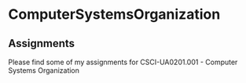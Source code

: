 # ComputerSystemsOrganization
## Assignments

Please find some of my assignments for CSCI-UA0201.001 - Computer Systems Organization
